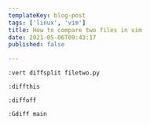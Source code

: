 ```yaml
---
templateKey: blog-post
tags: ['linux', 'vim']
title: How to compare two files in vim
date: 2021-05-06T09:43:17
published: false

---
```



``` vim
:vert diffsplit filetwo.py
```

``` vim
:diffthis
```

``` vim
:diffoff
```

``` vim
:Gdiff main
```
